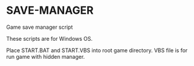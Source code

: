 # SAVE-MANAGER
Game save manager script

These scripts are for Windows OS.

Place START.BAT and START.VBS into root game directory. VBS file is for run game with hidden manager.
